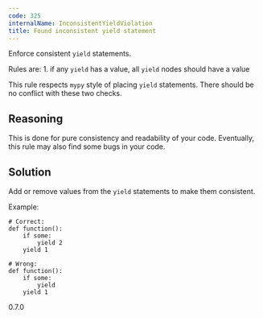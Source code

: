 ```yaml
---
code: 325
internalName: InconsistentYieldViolation
title: Found inconsistent yield statement
---
```


Enforce consistent `yield` statements.

Rules are: 1. if any `yield` has a value, all `yield` nodes should have
a value

This rule respects `mypy` style of placing `yield` statements. There
should be no conflict with these two checks.

## Reasoning
This is done for pure consistency and readability of your code.
Eventually, this rule may also find some bugs in your code.

## Solution
Add or remove values from the `yield` statements to make them
consistent.

Example:

    # Correct:
    def function():
        if some:
            yield 2
        yield 1
    
    # Wrong:
    def function():
        if some:
            yield
        yield 1

<div class="versionadded">

0.7.0

</div>